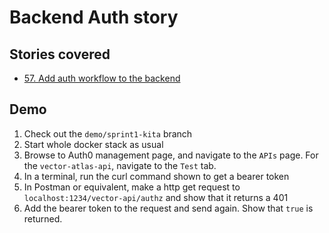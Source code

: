 # Backend Auth story

## Stories covered

- [57. Add auth workflow to the backend](https://github.com/icipe-official/vectoratlas-software-code/issues/57)

## Demo
1. Check out the `demo/sprint1-kita` branch
1. Start whole docker stack as usual
1. Browse to Auth0 management page, and navigate to the `APIs` page. For the `vector-atlas-api`, navigate to the `Test` tab.
1. In a terminal, run the curl command shown to get a bearer token
1. In Postman or equivalent, make a http get request to `localhost:1234/vector-api/authz` and show that it returns a 401
1. Add the bearer token to the request and send again. Show that `true` is returned.